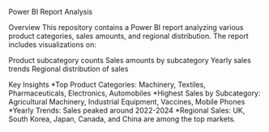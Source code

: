 Power BI Report Analysis

Overview
This repository contains a Power BI report analyzing various product categories, sales amounts, and regional distribution. The report includes visualizations on:

Product subcategory counts
Sales amounts by subcategory
Yearly sales trends
Regional distribution of sales

Key Insights
*Top Product Categories: Machinery, Textiles, Pharmaceuticals, Electronics, Automobiles
*Highest Sales by Subcategory: Agricultural Machinery, Industrial Equipment, Vaccines, Mobile Phones
*Yearly Trends: Sales peaked around 2022-2024
*Regional Sales: UK, South Korea, Japan, Canada, and China are among the top markets.
